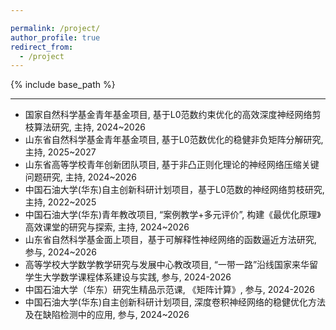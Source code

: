 ```yaml
---

permalink: /project/
author_profile: true
redirect_from:
  - /project
---
```


{% include base_path %}

<!--
Experiences
----------
* Assistant Professor: May. 2023 - Present   
  College of Electronics and Information Engineering, Shenzhen University, Shenzhen, China
* Postdoctoral Fellow: Nov. 2022 - May 2023  
  Department of Electrical Engineering, City University of Hong Kong, Hong Kong, China  
  Supervisor:  Prof. SO, Hing Cheung (IEEE Fellow)
* Ph.D degree: Sep. 2019 - Nov. 2022    
  Department of Electrical Engineering, City University of Hong Kong, Hong Kong, China  
  Supervisor: Prof. SO, Hing Cheung (IEEE Fellow)
* Research Assistant: Sep. 2018 -- Aug. 2019  
  College of Electronics and Information Engineering, Shenzhen University, Shenzhen, China  
  Supervisor: Prof. HUANG, Lei (IET Fellow, Distinguished Young Scholar)
* M.S degree with distinction: Sep. 2017 - Oct. 2018   
  Department of Electrical Engineering, City University of Hong Kong, Hong Kong, China    
  Supervisor: Prof. SO, Hing Cheung (IEEE Fellow)
* B.E degree as an outstanding graduate: Sep. 2011 - Jul. 2015    
  College of Information Engineering, Yanshan University, Qinhuangdao, China
-->


<!--Projects-->
----------
* 国家自然科学基金青年基金项目, 基于L0范数约束优化的高效深度神经网络剪枝算法研究, 主持, 2024~2026
* 山东省自然科学基金青年基金项目, 基于L0范数优化的稳健非负矩阵分解研究, 主持, 2025~2027
* 山东省高等学校青年创新团队项目, 基于非凸正则化理论的神经网络压缩关键问题研究, 主持, 2024~2026
* 中国石油大学(华东)自主创新科研计划项目，基于L0范数的神经网络剪枝研究, 主持, 2022~2025
* 中国石油大学(华东)青年教改项目, “案例教学+多元评价”, 构建《最优化原理》高效课堂的研究与探索, 主持, 2024~2026
* 山东省自然科学基金面上项目，基于可解释性神经网络的函数逼近方法研究, 参与, 2024~2026
* 高等学校大学数学教学研究与发展中心教改项目, “一带一路”沿线国家来华留学生大学数学课程体系建设与实践, 参与, 2024-2026
* 中国石油大学（华东）研究生精品示范课, 《矩阵计算》, 参与, 2024-2026
* 中国石油大学(华东)自主创新科研计划项目, 深度卷积神经网络的稳健优化方法及在缺陷检测中的应用, 参与, 2024~2026






<!--
Awards and Honors
----------
* Research Tuition Scholarship, City University of Hong Kong, 2022 - 2023
* Outstanding Academic Performance Award, City University of Hong Kong, 2021 - 2022
* Research Tuition Scholarship, City University of Hong Kong, 2021 - 2022
* Outstanding Academic Performance Award, City University of Hong Kong, 2020 - 2021
* Research Tuition Scholarship, City University of Hong Kong, 2020 - 2021
* Ph.D. Research Scholarship, City University of Hong Kong, 2019 - 2023
* Graduate with Distinction, City University of Hong Kong, 2018
* Outstanding Undergraduate, Yanshan University, 2015



Invited Talks:
---------
* Invited Speaker: "An Interpretable Bi-Branch Neural Network for Matrix Completion", hosted by Prof. Nikolaos D. Sidiropoulos (IEEE Fellow),  Department of Electrical and Computer Engineering, University of Virginia, Virginia, USA, 11 Feb. 2022.


Professional Service:
---------
1) Journal/Conference Reviewer:  
* IEEE Transactions on Signal Processing
* IEEE Transactions on Image Processing
* IEEE Transactions on Communications
* IEEE Transactions on Vehicular Technology
* IEEE Journal of Selected Topics in Signal Processing
* IEEE Signal Processing Letters
* Signal Processing
* Digital Signal Processing
* IET Signal Processing
* etc.
  -->


